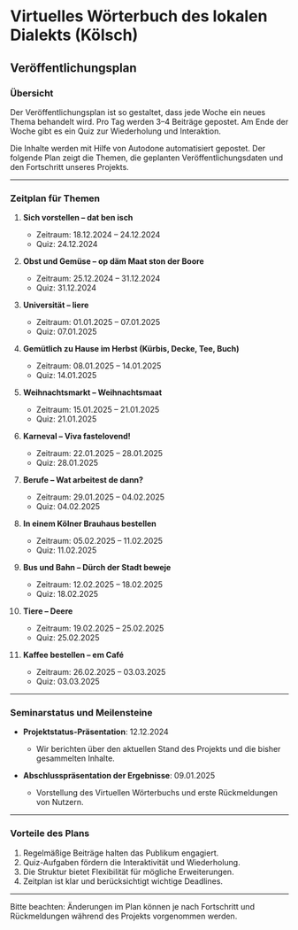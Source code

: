 # Virtuelles Wörterbuch des lokalen Dialekts (Kölsch)

## Veröffentlichungsplan

### Übersicht
Der Veröffentlichungsplan ist so gestaltet, dass jede Woche ein neues Thema behandelt wird. Pro Tag werden 3–4 Beiträge gepostet. Am Ende der Woche gibt es ein Quiz zur Wiederholung und Interaktion. 

Die Inhalte werden mit Hilfe von Autodone automatisiert gepostet. Der folgende Plan zeigt die Themen, die geplanten Veröffentlichungsdaten und den Fortschritt unseres Projekts.

---

### Zeitplan für Themen

1. **Sich vorstellen – dat ben isch**  
   - Zeitraum: 18.12.2024 – 24.12.2024  
   - Quiz: 24.12.2024  

2. **Obst und Gemüse – op däm Maat ston der Boore**  
   - Zeitraum: 25.12.2024 – 31.12.2024  
   - Quiz: 31.12.2024  

3. **Universität – liere**  
   - Zeitraum: 01.01.2025 – 07.01.2025  
   - Quiz: 07.01.2025  

4. **Gemütlich zu Hause im Herbst (Kürbis, Decke, Tee, Buch)**  
   - Zeitraum: 08.01.2025 – 14.01.2025  
   - Quiz: 14.01.2025  

5. **Weihnachtsmarkt – Weihnachtsmaat**  
   - Zeitraum: 15.01.2025 – 21.01.2025  
   - Quiz: 21.01.2025  

6. **Karneval – Viva fastelovend!**  
   - Zeitraum: 22.01.2025 – 28.01.2025  
   - Quiz: 28.01.2025  

7. **Berufe – Wat arbeitest de dann?**  
   - Zeitraum: 29.01.2025 – 04.02.2025  
   - Quiz: 04.02.2025  

8. **In einem Kölner Brauhaus bestellen**  
   - Zeitraum: 05.02.2025 – 11.02.2025  
   - Quiz: 11.02.2025  

9. **Bus und Bahn – Dürch der Stadt beweje**  
   - Zeitraum: 12.02.2025 – 18.02.2025  
   - Quiz: 18.02.2025  

10. **Tiere – Deere**  
    - Zeitraum: 19.02.2025 – 25.02.2025  
    - Quiz: 25.02.2025  

11. **Kaffee bestellen – em Café**  
    - Zeitraum: 26.02.2025 – 03.03.2025  
    - Quiz: 03.03.2025  

---

### Seminarstatus und Meilensteine

- **Projektstatus-Präsentation**: 12.12.2024  
  - Wir berichten über den aktuellen Stand des Projekts und die bisher gesammelten Inhalte.  

- **Abschlusspräsentation der Ergebnisse**: 09.01.2025  
  - Vorstellung des Virtuellen Wörterbuchs und erste Rückmeldungen von Nutzern.  

---

### Vorteile des Plans

1. Regelmäßige Beiträge halten das Publikum engagiert.  
2. Quiz-Aufgaben fördern die Interaktivität und Wiederholung.  
3. Die Struktur bietet Flexibilität für mögliche Erweiterungen.  
4. Zeitplan ist klar und berücksichtigt wichtige Deadlines.  

---

Bitte beachten: Änderungen im Plan können je nach Fortschritt und Rückmeldungen während des Projekts vorgenommen werden.

